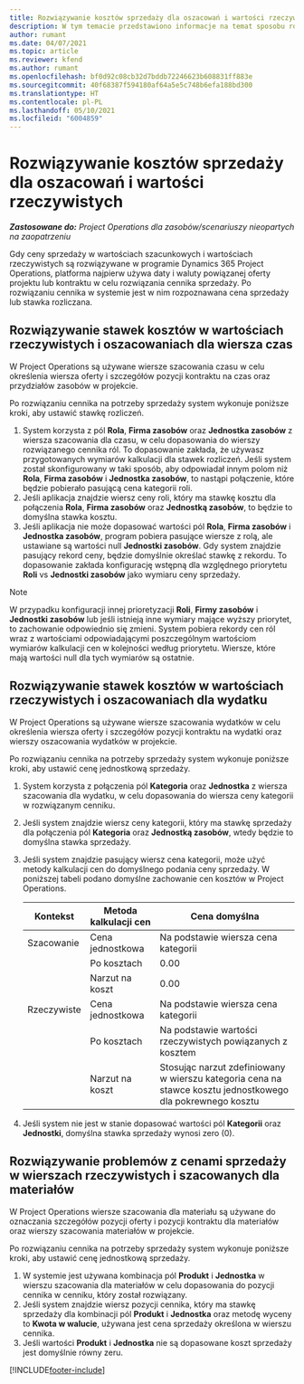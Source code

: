 ```yaml
---
title: Rozwiązywanie kosztów sprzedaży dla oszacowań i wartości rzeczywistych
description: W tym temacie przedstawiono informacje na temat sposobu rozwiązywania stawek sprzedaży na szacunkach i wartościach rzeczywistych.
author: rumant
ms.date: 04/07/2021
ms.topic: article
ms.reviewer: kfend
ms.author: rumant
ms.openlocfilehash: bf0d92c08cb32d7bddb72246623b608831ff883e
ms.sourcegitcommit: 40f68387f594180af64a5e5c748b6efa188bd300
ms.translationtype: HT
ms.contentlocale: pl-PL
ms.lasthandoff: 05/10/2021
ms.locfileid: "6004859"
---
```

# <a name="resolve-sales-prices-for-estimates-and-actuals"></a>Rozwiązywanie kosztów sprzedaży dla oszacowań i wartości rzeczywistych

_**Zastosowane do:** Project Operations dla zasobów/scenariuszy nieopartych na zaopatrzeniu_

Gdy ceny sprzedaży w wartościach szacunkowych i wartościach rzeczywistych są rozwiązywane w programie Dynamics 365 Project Operations, platforma najpierw używa daty i waluty powiązanej oferty projektu lub kontraktu w celu rozwiązania cennika sprzedaży. Po rozwiązaniu cennika w systemie jest w nim rozpoznawana cena sprzedaży lub stawka rozliczana.

## <a name="resolve-sales-rates-on-actual-and-estimate-lines-for-time"></a>Rozwiązywanie stawek kosztów w wartościach rzeczywistych i oszacowaniach dla wiersza czas

W Project Operations są używane wiersze szacowania czasu w celu określenia wiersza oferty i szczegółów pozycji kontraktu na czas oraz przydziałów zasobów w projekcie.

Po rozwiązaniu cennika na potrzeby sprzedaży system wykonuje poniższe kroki, aby ustawić stawkę rozliczeń.

1. System korzysta z pól **Rola**, **Firma zasobów** oraz **Jednostka zasobów** z wiersza szacowania dla czasu, w celu dopasowania do wierszy rozwiązanego cennika ról. To dopasowanie zakłada, że używasz przygotowanych wymiarów kalkulacji dla stawek rozliczeń. Jeśli system został skonfigurowany w taki sposób, aby odpowiadał innym polom niż **Rola**, **Firma zasobów** i **Jednostka zasobów**, to nastąpi połączenie, które będzie pobierało pasującą cena kategorii roli.
2. Jeśli aplikacja znajdzie wiersz ceny roli, który ma stawkę kosztu dla połączenia **Rola**, **Firma zasobów** oraz **Jednostką zasobów**, to będzie to domyślna stawka kosztu.
3. Jeśli aplikacja nie może dopasować wartości pól **Rola**, **Firma zasobów** i **Jednostka zasobów**, program pobiera pasujące wiersze z rolą, ale ustawiane są wartości null **Jednostki zasobów**. Gdy system znajdzie pasujący rekord ceny, będzie domyślnie określać stawkę z rekordu. To dopasowanie zakłada konfigurację wstępną dla względnego priorytetu **Roli** vs **Jednostki zasobów** jako wymiaru ceny sprzedaży.

> [!NOTE]
> W przypadku konfiguracji innej prioretyzacji **Roli**, **Firmy zasobów** i **Jednostki zasobów** lub jeśli istnieją inne wymiary mające wyższy priorytet, to zachowanie odpowiednio się zmieni. System pobiera rekordy cen ról wraz z wartościami odpowiadającymi poszczególnym wartościom wymiarów kalkulacji cen w kolejności według priorytetu. Wiersze, które mają wartości null dla tych wymiarów są ostatnie.

## <a name="resolve-sales-rates-on-actual-and-estimate-lines-for-expense"></a>Rozwiązywanie stawek kosztów w wartościach rzeczywistych i oszacowaniach dla wydatku

W Project Operations są używane wiersze szacowania wydatków w celu określenia wiersza oferty i szczegółów pozycji kontraktu na wydatki oraz wierszy oszacowania wydatków w projekcie.

Po rozwiązaniu cennika na potrzeby sprzedaży system wykonuje poniższe kroki, aby ustawić cenę jednostkową sprzedaży.

1. System korzysta z połączenia pól **Kategoria** oraz **Jednostka** z wiersza szacowania dla wydatku, w celu dopasowania do wiersza ceny kategorii w rozwiązanym cenniku.
2. Jeśli system znajdzie wiersz ceny kategorii, który ma stawkę sprzedaży dla połączenia pól **Kategoria** oraz **Jednostką zasobów**, wtedy będzie to domyślna stawka sprzedaży.
3. Jeśli system znajdzie pasujący wiersz cena kategorii, może użyć metody kalkulacji cen do domyślnego podania ceny sprzedaży. W poniższej tabeli podano domyślne zachowanie cen kosztów w Project Operations.

    | Kontekst | Metoda kalkulacji cen | Cena domyślna |
    | --- | --- | --- |
    | Szacowanie | Cena jednostkowa | Na podstawie wiersza cena kategorii |
    | &nbsp; | Po kosztach | 0.00 |
    | &nbsp; | Narzut na koszt | 0.00 |
    | Rzeczywiste | Cena jednostkowa | Na podstawie wiersza cena kategorii |
    | &nbsp; | Po kosztach | Na podstawie wartości rzeczywistych powiązanych z kosztem |
    | &nbsp; | Narzut na koszt | Stosując narzut zdefiniowany w wierszu kategoria cena na stawce kosztu jednostkowego dla pokrewnego kosztu |

4. Jeśli system nie jest w stanie dopasować wartości pól **Kategorii** oraz **Jednostki**, domyślna stawka sprzedaży wynosi zero (0).

## <a name="resolve-sales-rates-on-actual-and-estimate-lines-for-material"></a>Rozwiązywanie problemów z cenami sprzedaży w wierszach rzeczywistych i szacowanych dla materiałów

W Project Operations wiersze szacowania dla materiału są używane do oznaczania szczegółów pozycji oferty i pozycji kontraktu dla materiałów oraz wierszy szacowania materiałów w projekcie.

Po rozwiązaniu cennika na potrzeby sprzedaży system wykonuje poniższe kroki, aby ustawić cenę jednostkową sprzedaży.

1. W systemie jest używana kombinacja pól **Produkt** i **Jednostka** w wierszu szacowania dla materiałów w celu dopasowania do pozycji cennika w cenniku, który został rozwiązany.
2. Jeśli system znajdzie wiersz pozycji cennika, który ma stawkę sprzedaży dla kombinacji pól **Produkt** i **Jednostka** oraz metodę wyceny to **Kwota w walucie**, używana jest cena sprzedaży określona w wierszu cennika.
3. Jeśli wartości **Produkt** i **Jednostka** nie są dopasowane koszt sprzedaży jest domyślnie równy zeru.



[!INCLUDE[footer-include](../includes/footer-banner.md)]
